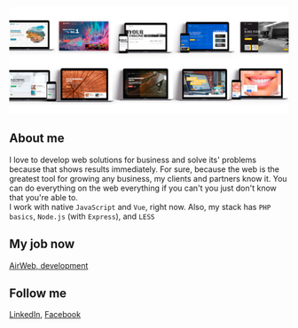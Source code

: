 ![Alt-текст](https://github.com/alex-uiweb/alex-uiweb/blob/master/assets/bg.jpg "Орк") 

## About me
I love to develop web solutions for business and solve its' problems because that shows results immediately. For sure, because the web is the greatest tool for growing any business, my clients and partners know it. You can do everything on the web everything if you can't you just don't know that you're able to. 
<br>I work with native `JavaScript` and `Vue`, right now. Also, my stack has `PHP basics`, `Node.js` (with `Express`), and `LESS`

## My job now
[AirWeb, development](http://airwebdevelopment.com/)

## Follow me
[LinkedIn](https://www.linkedin.com/in/alex-uiweb/), [Facebook](https://www.facebook.com/alex.uiweb/)

<!--
**alex-uiweb/alex-uiweb** is a ✨ _special_ ✨ repository because its `README.md` (this file) appears on your GitHub profile.

Here are some ideas to get you started:

- 🔭 I’m currently working on ...
- 🌱 I’m currently learning ...
- 👯 I’m looking to collaborate on ...
- 🤔 I’m looking for help with ...
- 💬 Ask me about ...
- 📫 How to reach me: ...
- 😄 Pronouns: ...
- ⚡ Fun fact: ...
-->
